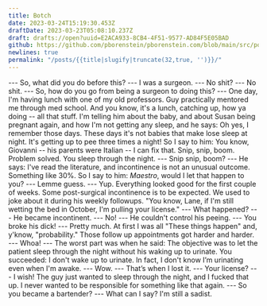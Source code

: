 ```yaml
---
title: Botch
date: 2023-03-24T15:19:30.453Z
draftDate: 2023-03-23T05:08:10.237Z
draft: drafts://open?uuid=E2ACA933-8CB4-4F51-9577-AD84F5E05BAD
github: https://github.com/pborenstein/pborenstein.com/blob/main/src/posts/e2aca933-8cb4-4f51-9577-ad84f5e05bad.md
newlines: true
permalink: "/posts/{{title|slugify|truncate(32,true, '')}}/"
---
```

--- So, what did you do before this?
--- I was a surgeon. 
--- No shit?
--- No shit.
--- So, how do you go from being a surgeon to doing this?
--- One day, I'm having lunch with one of my old professors. Guy practically mentored me through med school. And you know, it's a lunch, catching up, how ya doing -- all that stuff. I'm telling him about the baby, and about Susan being pregnant again, and how I'm not getting any sleep, and he says: Oh yes, I remember those days. These days it's not babies that make lose sleep at night. It's getting up to pee three times a night! So I say to him: You know, Giovanni -- his parents were Italian -- I can fix that. Snip, snip, boom. Problem solved. You sleep through the night.
--- Snip snip, boom?
--- He says: I've read the literature, and incontinence is not an unusual outcome. Something like 30%. So I say to him: _Maestro_, would I let that happen to you?
--- Lemme guess. 
--- Yup. Everything looked good for the first couple of weeks. Some post-surgical incontinence is to be expected. We used to joke about it during his weekly followups. "You know, Lane, if I'm still wetting the bed in October, I'm pulling your license."
--- What happened?
--- He became incontinent.
--- No!
--- He couldn't control his peeing. 
--- You broke his dick!
--- Pretty much. At first I was all "These things happen" and, y'know, "probability." Those follow up appointments got harder and harder.
---  Whoa!
--- The worst part was when he said: The objective was to let the patient sleep through the night without his waking up to urinate. You succeeded: I don't wake up to urinate. In fact, I don't know I’m urinating even when I'm awake.
--- Wow.
--- That’s when I lost it. 
--- Your license?
--- I wish! The guy just wanted to sleep through the night, and I fucked that up. I never wanted to be responsible for something like that again.
--- So you became a bartender?
--- What can I say? I'm still a sadist.
